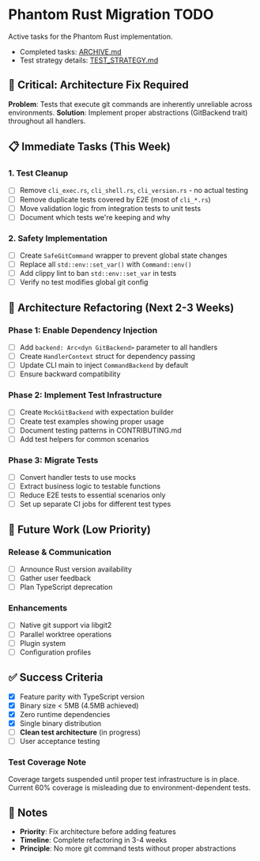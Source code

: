 # Phantom Rust Migration TODO

Active tasks for the Phantom Rust implementation.
- Completed tasks: [ARCHIVE.md](./ARCHIVE.md)
- Test strategy details: [TEST_STRATEGY.md](./TEST_STRATEGY.md)

## 🚨 Critical: Architecture Fix Required

**Problem**: Tests that execute git commands are inherently unreliable across environments.
**Solution**: Implement proper abstractions (GitBackend trait) throughout all handlers.

## 📋 Immediate Tasks (This Week)

### 1. Test Cleanup
- [ ] Remove `cli_exec.rs`, `cli_shell.rs`, `cli_version.rs` - no actual testing
- [ ] Remove duplicate tests covered by E2E (most of `cli_*.rs`)
- [ ] Move validation logic from integration tests to unit tests
- [ ] Document which tests we're keeping and why

### 2. Safety Implementation
- [ ] Create `SafeGitCommand` wrapper to prevent global state changes
- [ ] Replace all `std::env::set_var()` with `Command::env()`
- [ ] Add clippy lint to ban `std::env::set_var` in tests
- [ ] Verify no test modifies global git config

## 🔧 Architecture Refactoring (Next 2-3 Weeks)

### Phase 1: Enable Dependency Injection
- [ ] Add `backend: Arc<dyn GitBackend>` parameter to all handlers
- [ ] Create `HandlerContext` struct for dependency passing
- [ ] Update CLI main to inject `CommandBackend` by default
- [ ] Ensure backward compatibility

### Phase 2: Implement Test Infrastructure
- [ ] Create `MockGitBackend` with expectation builder
- [ ] Create test examples showing proper usage
- [ ] Document testing patterns in CONTRIBUTING.md
- [ ] Add test helpers for common scenarios

### Phase 3: Migrate Tests
- [ ] Convert handler tests to use mocks
- [ ] Extract business logic to testable functions
- [ ] Reduce E2E tests to essential scenarios only
- [ ] Set up separate CI jobs for different test types

## 📅 Future Work (Low Priority)

### Release & Communication
- [ ] Announce Rust version availability
- [ ] Gather user feedback
- [ ] Plan TypeScript deprecation

### Enhancements
- [ ] Native git support via libgit2
- [ ] Parallel worktree operations
- [ ] Plugin system
- [ ] Configuration profiles

## ✅ Success Criteria

- [x] Feature parity with TypeScript version
- [x] Binary size < 5MB (4.5MB achieved)
- [x] Zero runtime dependencies
- [x] Single binary distribution
- [ ] **Clean test architecture** (in progress)
- [ ] User acceptance testing

### Test Coverage Note
Coverage targets suspended until proper test infrastructure is in place. Current 60% coverage is misleading due to environment-dependent tests.

## 📝 Notes

- **Priority**: Fix architecture before adding features
- **Timeline**: Complete refactoring in 3-4 weeks
- **Principle**: No more git command tests without proper abstractions